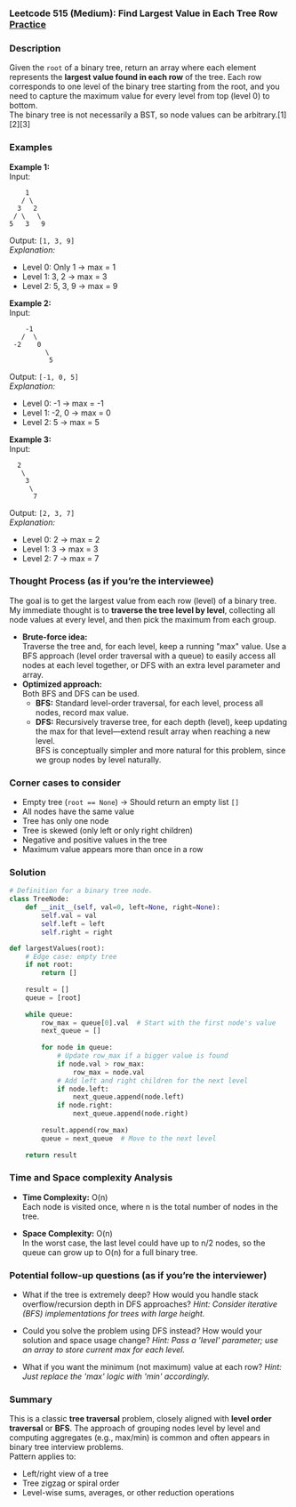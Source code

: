 ### Leetcode 515 (Medium): Find Largest Value in Each Tree Row [Practice](https://leetcode.com/problems/find-largest-value-in-each-tree-row)

### Description  
Given the `root` of a binary tree, return an array where each element represents the **largest value found in each row** of the tree. Each row corresponds to one level of the binary tree starting from the root, and you need to capture the maximum value for every level from top (level 0) to bottom.  
The binary tree is not necessarily a BST, so node values can be arbitrary.[1][2][3]

### Examples  

**Example 1:**  
Input:  
```
    1
   / \
  3   2
 / \   \
5   3   9
```
Output: `[1, 3, 9]`  
*Explanation:*
- Level 0: Only 1 → max = 1  
- Level 1: 3, 2 → max = 3  
- Level 2: 5, 3, 9 → max = 9

**Example 2:**  
Input:  
```
    -1
   /  \
 -2    0
         \
          5
```
Output: `[-1, 0, 5]`  
*Explanation:*
- Level 0: -1 → max = -1  
- Level 1: -2, 0 → max = 0  
- Level 2: 5 → max = 5

**Example 3:**  
Input:  
```
  2
   \
    3
     \
      7
```
Output: `[2, 3, 7]`  
*Explanation:*
- Level 0: 2 → max = 2  
- Level 1: 3 → max = 3  
- Level 2: 7 → max = 7

### Thought Process (as if you’re the interviewee)  
The goal is to get the largest value from each row (level) of a binary tree.  
My immediate thought is to **traverse the tree level by level**, collecting all node values at every level, and then pick the maximum from each group.  
- **Brute-force idea:**  
  Traverse the tree and, for each level, keep a running "max" value. Use a BFS approach (level order traversal with a queue) to easily access all nodes at each level together, or DFS with an extra level parameter and array.  
- **Optimized approach:**  
  Both BFS and DFS can be used.  
  - **BFS:** Standard level-order traversal, for each level, process all nodes, record max value.  
  - **DFS:** Recursively traverse tree, for each depth (level), keep updating the max for that level—extend result array when reaching a new level.  
  BFS is conceptually simpler and more natural for this problem, since we group nodes by level naturally.

### Corner cases to consider  
- Empty tree (`root == None`) → Should return an empty list `[]`
- All nodes have the same value
- Tree has only one node
- Tree is skewed (only left or only right children)
- Negative and positive values in the tree
- Maximum value appears more than once in a row

### Solution

```python
# Definition for a binary tree node.
class TreeNode:
    def __init__(self, val=0, left=None, right=None):
        self.val = val
        self.left = left
        self.right = right

def largestValues(root):
    # Edge case: empty tree
    if not root:
        return []
        
    result = []
    queue = [root]
    
    while queue:
        row_max = queue[0].val  # Start with the first node's value
        next_queue = []
        
        for node in queue:
            # Update row_max if a bigger value is found
            if node.val > row_max:
                row_max = node.val
            # Add left and right children for the next level
            if node.left:
                next_queue.append(node.left)
            if node.right:
                next_queue.append(node.right)
        
        result.append(row_max)
        queue = next_queue  # Move to the next level
    
    return result
```

### Time and Space complexity Analysis  

- **Time Complexity:** O(n)  
  Each node is visited once, where n is the total number of nodes in the tree.

- **Space Complexity:** O(n)  
  In the worst case, the last level could have up to n/2 nodes, so the queue can grow up to O(n) for a full binary tree.

### Potential follow-up questions (as if you’re the interviewer)  

- What if the tree is extremely deep? How would you handle stack overflow/recursion depth in DFS approaches?
  *Hint: Consider iterative (BFS) implementations for trees with large height.*

- Could you solve the problem using DFS instead? How would your solution and space usage change?
  *Hint: Pass a 'level' parameter; use an array to store current max for each level.*

- What if you want the minimum (not maximum) value at each row?
  *Hint: Just replace the 'max' logic with 'min' accordingly.*

### Summary
This is a classic **tree traversal** problem, closely aligned with **level order traversal** or **BFS**. The approach of grouping nodes level by level and computing aggregates (e.g., max/min) is common and often appears in binary tree interview problems.  
Pattern applies to:  
- Left/right view of a tree  
- Tree zigzag or spiral order  
- Level-wise sums, averages, or other reduction operations